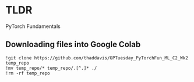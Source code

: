 # TLDR

PyTorch Fundamentals

## Downloading files into Google Colab

```
!git clone https://github.com/thaddavis/GPTuesday_PyTorchFun_ML_C2_Wk2 temp_repo
!mv temp_repo/* temp_repo/.[^.]* ./
!rm -rf temp_repo
```